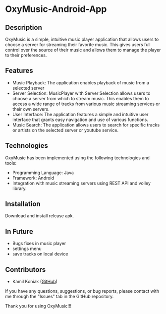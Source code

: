 # OxyMusic-Android-App

## Description

OxyMusic is a simple, intuitive music player application that allows users to choose a server for streaming their favorite music.
This gives users full control over the source of their music and allows them to manage the player to their preferences.

## Features

- Music Playback: The application enables playback of music from a selected server
- Server Selection: MusicPlayer with Server Selection allows users to choose a server from which to stream music. This enables them to access a wide range of tracks from various music streaming services or their own servers.
- User Interface: The application features a simple and intuitive user interface that grants easy navigation and use of various functions.
- Music Search: The application allows users to search for specific tracks or artists on the selected server or youtube service.

## Technologies

OxyMusic has been implemented using the following technologies and tools:

- Programming Language: Java
- Framework: Android
- Integration with music streaming servers using REST API and volley library.

## Installation

Download and install release apk.

## In Future

- Bugs fixes in music player
- settings menu
- save tracks on local device

## Contributors

- Kamil Koniak ([GitHub](https://github.com/Mavignate))

If you have any questions, suggestions, or bug reports, please contact with me through the "Issues" tab in the GitHub repository.

Thank you for using OxyMusic!!!
